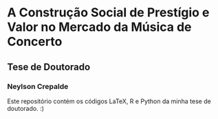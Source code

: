 # A Construção Social de Prestígio e Valor no Mercado da Música de Concerto
## Tese de Doutorado
### Neylson Crepalde

Este repositório contém os códigos LaTeX, R e Python da minha tese de doutorado. :)
